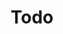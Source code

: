 ---
title: "Todo"
url: /san-carlos-de-bariloche/todo-avenida-exequiel-bustillo/
shop: supermercado
---